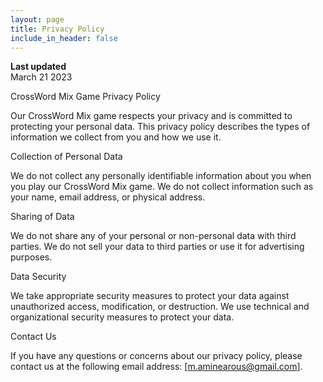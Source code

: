 ```yaml
---
layout: page
title: Privacy Policy
include_in_header: false
---
```


**Last updated**  
March 21 2023

CrossWord Mix Game Privacy Policy

Our CrossWord Mix game respects your privacy and is committed to protecting your personal data. This privacy policy describes the types of information we collect from you and how we use it.

Collection of Personal Data

We do not collect any personally identifiable information about you when you play our CrossWord Mix game. We do not collect information such as your name, email address, or physical address.

Sharing of Data

We do not share any of your personal or non-personal data with third parties. We do not sell your data to third parties or use it for advertising purposes.

Data Security

We take appropriate security measures to protect your data against unauthorized access, modification, or destruction. We use technical and organizational security measures to protect your data.


Contact Us

If you have any questions or concerns about our privacy policy, please contact us at the following email address: [m.aminearous@gmail.com].
